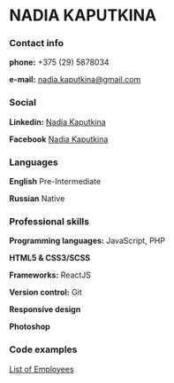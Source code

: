 # NADIA KAPUTKINA

### Contact info

**phone:** +375 (29) 5878034

**e-mail:** nadia.kaputkina@gmail.com

### Social

**Linkedin:** [Nadia Kaputkina](https://www.linkedin.com/in/nadia-kaputkina-54a322182/)

**Facebook** [Nadia Kaputkina](https://www.facebook.com/people/Nadia-Kaputkina/100012897223855)

### Languages

**English** Pre-Intermediate

**Russian** Native

### Professional skills

**Programming languages:** JavaScript, PHP

**HTML5 & CSS3/SCSS**

**Frameworks:** ReactJS

**Version control:** Git

**Responsive design**

**Photoshop**

### Code examples

[List of Employees](https://github.com/NadiaKaputkina/employees_FrontEnd)
